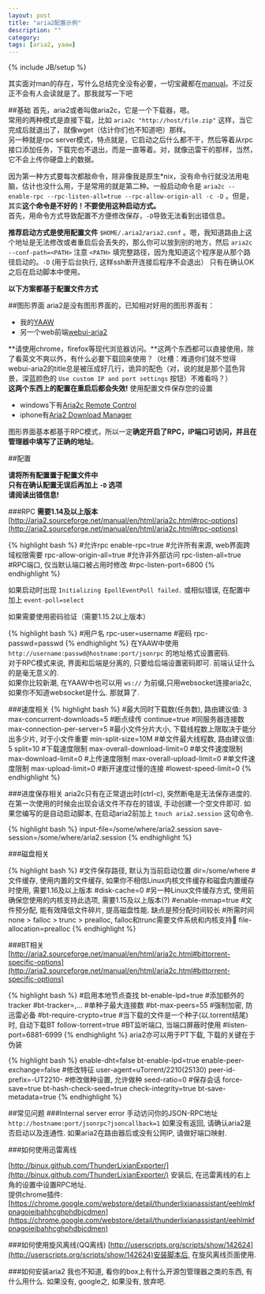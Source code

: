 ```yaml
---
layout: post
title: "aria2配置示例"
description: ""
category: 
tags: [aria2, yaaw]
---
```

{% include JB/setup %}

其实面对man的存在，写什么总结完全没有必要，一切宝藏都在[manual](http://aria2.sourceforge.net/manual/en/html/aria2c.html)。不过反正不会有人会读就是了。那我就写一下吧

##基础
首先，aria2或者叫做aria2c，它是一个下载器，嗯。  
常用的两种模式是直接下载，比如 `aria2c "http://host/file.zip"` 这样，当它完成后就退出了，就像wget（估计你们也不知道吧）那样。  
另一种就是rpc server模式，特点就是，它启动之后什么都不干，然后等着从rpc接口添加任务，下载完也不退出，而是一直等着。对，就像迅雷干的那样，当然，它不会上传你硬盘上的数据。

因为第一种方式要每次都敲命令，除非像我是原生*nix，没有命令行就没法用电脑，估计也没什么用，于是常用的就是第二种。一般启动命令是 `aria2c --enable-rpc --rpc-listen-all=true --rpc-allow-origin-all -c -D` 。但是，其实**这个命令是不好的！不要使用这种启动方式。**  
首先，用命令方式导致配置不方便修改保存，`-D`导致无法看到出错信息。

**推荐启动方式是使用配置文件** `$HOME/.aria2/aria2.conf` 。嗯，我知道路由上这个地址是无法修改或者重启后会丢失的，那么你可以放到别的地方，然后 `aria2c --conf-path=<PATH>` 注意 `<PATH>` 填完整路径，因为鬼知道这个程序是从那个路径启动的。`-D` (用于后台执行, 这样ssh断开连接后程序不会退出） 只有在确认OK之后在启动脚本中使用。

**以下方案都基于配置文件方式**

##图形界面
aria2是没有图形界面的，已知相对好用的图形界面有：

* 我的[YAAW](http://blog.binux.me/yaaw/)
* 另一个web前端[webui-aria2](http://ziahamza.github.com/webui-aria2/)

**请使用chrome，firefox等现代浏览器访问。**这两个东西都可以直接使用，除了看英文不爽以外，有什么必要下载回来使用？（吐槽：难道你们就不觉得webui-aria2的title总是被压成好几行，诡异的配色（对，说的就是那个蓝色背景，深蓝颜色的 `Use custom IP and port settings` 按钮）不难看吗？）  
**这两个东西上的配置在重启后都会失效!** 使用配置文件保存您的设置

* windows下有[Aria2c Remote Control](http://sourceforge.net/projects/aria2cremote/)
* iphone有[Aria2 Download Manager](https://itunes.apple.com/us/app/aria2-download-manager-remote/id525944692)

图形界面基本都基于RPC模式，所以一定**确定开启了RPC，IP端口可访问，并且在管理器中填写了正确的地址**。

##配置

**请将所有配置置于配置文件中**  
**只有在确认配置无误后再加上 `-D` 选项**  
**请阅读出错信息!**


###RPC
**需要1.14及以上版本**  
[http://aria2.sourceforge.net/manual/en/html/aria2c.html#rpc-options](http://aria2.sourceforge.net/manual/en/html/aria2c.html#rpc-options)

{% highlight bash %}
#允许rpc
enable-rpc=true
#允许所有来源, web界面跨域权限需要
rpc-allow-origin-all=true
#允许非外部访问
rpc-listen-all=true
#RPC端口, 仅当默认端口被占用时修改
#rpc-listen-port=6800
{% endhighlight %}

如果启动时出现 `Initializing EpollEventPoll failed.` 或相似错误, 在配置中加上 `event-poll=select`


如果需要使用密码验证（需要1.15.2以上版本）

{% highlight bash %}
#用户名
rpc-user=username
#密码
rpc-passwd=passwd
{% endhighlight %}
在YAAW中使用 `http://username:passwd@hostname:port/jsonrpc` 的地址格式设置密码.  
对于RPC模式来说, 界面和后端是分离的, 只要给后端设置密码即可. 前端认证什么的是毫无意义的.  
如果你比较新潮, 在YAAW中也可以用 `ws://` 为前缀,只用websocket连接aria2c, 如果你不知道websocket是什么. 那就算了.

###速度相关
{% highlight bash %}
#最大同时下载数(任务数), 路由建议值: 3
max-concurrent-downloads=5
#断点续传
continue=true
#同服务器连接数
max-connection-per-server=5
#最小文件分片大小, 下载线程数上限取决于能分出多少片, 对于小文件重要
min-split-size=10M
#单文件最大线程数, 路由建议值: 5
split=10
#下载速度限制
max-overall-download-limit=0
#单文件速度限制
max-download-limit=0
#上传速度限制
max-overall-upload-limit=0
#单文件速度限制
max-upload-limit=0
#断开速度过慢的连接
#lowest-speed-limit=0
{% endhighlight %}

###进度保存相关
aria2c只有在正常退出时(ctrl-c), 突然断电是无法保存进度的. 在第一次使用的时候会出现会话文件不存在的错误, 手动创建一个空文件即可. 如果您编写的是自动启动脚本, 在启动aria2前加上 `touch aria2.session` 这句命令.

{% highlight bash %}
input-file=/some/where/aria2.session
save-session=/some/where/aria2.session
{% endhighlight %}

###磁盘相关

{% highlight bash %}
#文件保存路径, 默认为当前启动位置
dir=/some/where
#文件缓存, 使用内置的文件缓存, 如果你不相信Linux内核文件缓存和磁盘内置缓存时使用, 需要1.16及以上版本
#disk-cache=0
#另一种Linux文件缓存方式, 使用前确保您使用的内核支持此选项, 需要1.15及以上版本(?)
#enable-mmap=true
#文件预分配, 能有效降低文件碎片, 提高磁盘性能. 缺点是预分配时间较长
#所需时间 none > falloc > trunc > prealloc, falloc和trunc需要文件系统和内核支持
file-allocation=prealloc
{% endhighlight %}

###BT相关
[http://aria2.sourceforge.net/manual/en/html/aria2c.html#bittorrent-specific-options](http://aria2.sourceforge.net/manual/en/html/aria2c.html#bittorrent-specific-options)

{% highlight bash %}
#启用本地节点查找
bt-enable-lpd=true
#添加额外的tracker
#bt-tracker=<URI>,…
#单种子最大连接数
#bt-max-peers=55
#强制加密, 防迅雷必备
#bt-require-crypto=true
#当下载的文件是一个种子(以.torrent结尾)时, 自动下载BT
follow-torrent=true
#BT监听端口, 当端口屏蔽时使用
#listen-port=6881-6999
{% endhighlight %}
aria2亦可以用于PT下载, 下载的关键在于伪装

{% highlight bash %}
enable-dht=false
bt-enable-lpd=true
enable-peer-exchange=false
#修改特征
user-agent=uTorrent/2210(25130)
peer-id-prefix=-UT2210-
#修改做种设置, 允许做种
seed-ratio=0
#保存会话
force-save=true
bt-hash-check-seed=true
check-integrity=true
bt-save-metadata=true
{% endhighlight %}

##常见问题
###Internal server error
手动访问你的JSON-RPC地址 `http://hostname:port/jsonrpc?jsoncallback=1` 如果没有返回, 请确认aria2是否启动以及连通性. 如果aria2在路由器后或没有公网IP, 请做好端口映射.

###如何使用迅雷离线

[http://binux.github.com/ThunderLixianExporter/](http://binux.github.com/ThunderLixianExporter/)
安装后, 在迅雷离线的右上角的设置中设置RPC地址.  
提供chrome插件: [https://chrome.google.com/webstore/detail/thunderlixianassistant/eehlmkfpnagoieibahhcghphdbjcdmen](https://chrome.google.com/webstore/detail/thunderlixianassistant/eehlmkfpnagoieibahhcghphdbjcdmen)

###如何使用旋风离线(QQ离线)
[http://userscripts.org/scripts/show/142624](http://userscripts.org/scripts/show/142624)安装脚本后, 在旋风离线页面使用.

###如何安装aria2
我也不知道, 看你的box上有什么开源包管理器之类的东西, 有什么用什么. 如果没有, google之, 如果没有, 放弃吧.